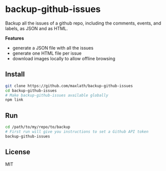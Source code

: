 # backup-github-issues

Backup all the issues of a github repo, including the comments, events, and labels, as JSON and as HTML.

**Features**
* generate a JSON file with all the issues
* generate one HTML file per issue
* download images locally to allow offline browsing

## Install
```sh
git clone https://github.com/maxlath/backup-github-issues
cd backup-github-issues
# Make backup-github-issues available globally
npm link
```

## Run

```sh
cd /path/to/my/repo/to/backup
# First run will give you instructions to set a Github API token
backup-github-issues
```

## License
MIT
